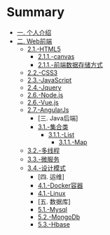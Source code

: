 # Summary

* [一. 个人介绍](README.md)
* [二. Web前端](docs/web前端/README.md)
    * [2.1.-HTML5](docs/web前端/HTML5/README.md)
        * [2.1.1.-canvas](docs/web前端/HTML5/canvas.md)
        * [2.1.1.-前端数据存储方式](docs/web前端/HTML5/前端数据存储方式.md)
    * [2.2.-CSS3](docs/web前端/CSS3/README.md)
    * [2.3.-JavaScript](docs/web前端/JavaScript/README.md)
    * [2.4.-Jquery](docs/web前端/Jquery/README.md)
    * [2.6.-Node.js](docs/web前端/Node.js/README.md)
    * [2.6.-Vue.js](docs/web前端/Vue.js/README.md)
    * [2.7.-AngularJs](docs/web前端/AngularJs/README.md)
        * [三. Java后端]
        * [3.1.-集合类](docs/Java后端/集合类/README.md)
            * [3.1.1.-List](docs/Java后端/List/list.md)
                * [3.1.1.-Map](docs/Java后端/Map/map.md)
    * [3.2.-多线程](docs/Java后端/多线程/README.md)
    * [3.3.-微服务](docs/Java后端/微服务/README.md)
    * [3.4.-设计模式](docs/Java后端/微服务/README.md)
        * [四. 运维]
        * [4.1.-Docker容器](docs/运维/Docker容器/README.md)
        * [4.1.-Linux](docs/运维/Linux/README.md)
        * [五. 数据库]
        * [5.1.-Mysql](docs/数据库/Mysql/README.md)
        * [5.2.-MongoDb](docs/数据库/MongoDb/README.md)
        * [5.3.-Hbase](docs/数据库/Hbase/README.md)

